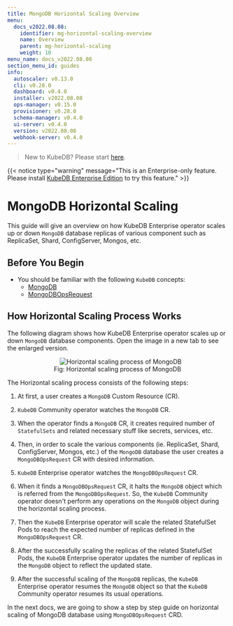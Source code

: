 ```yaml
---
title: MongoDB Horizontal Scaling Overview
menu:
  docs_v2022.08.08:
    identifier: mg-horizontal-scaling-overview
    name: Overview
    parent: mg-horizontal-scaling
    weight: 10
menu_name: docs_v2022.08.08
section_menu_id: guides
info:
  autoscaler: v0.13.0
  cli: v0.28.0
  dashboard: v0.4.0
  installer: v2022.08.08
  ops-manager: v0.15.0
  provisioner: v0.28.0
  schema-manager: v0.4.0
  ui-server: v0.4.0
  version: v2022.08.08
  webhook-server: v0.4.0
---
```


> New to KubeDB? Please start [here](/docs/v2022.08.08/README).

{{< notice type="warning" message="This is an Enterprise-only feature. Please install [KubeDB Enterprise Edition](/docs/v2022.08.08/setup/install/enterprise) to try this feature." >}}

# MongoDB Horizontal Scaling

This guide will give an overview on how KubeDB Enterprise operator scales up or down `MongoDB` database replicas of various component such as ReplicaSet, Shard, ConfigServer, Mongos, etc.

## Before You Begin

- You should be familiar with the following `KubeDB` concepts:
  - [MongoDB](/docs/v2022.08.08/guides/mongodb/concepts/mongodb)
  - [MongoDBOpsRequest](/docs/v2022.08.08/guides/mongodb/concepts/opsrequest)

## How Horizontal Scaling Process Works

The following diagram shows how KubeDB Enterprise operator scales up or down `MongoDB` database components. Open the image in a new tab to see the enlarged version.

<figure align="center">
  <img alt="Horizontal scaling process of MongoDB" src="/docs/v2022.08.08/images/day-2-operation/mongodb/mg-horizontal-scaling.svg">
<figcaption align="center">Fig: Horizontal scaling process of MongoDB</figcaption>
</figure>

The Horizontal scaling process consists of the following steps:

1. At first, a user creates a `MongoDB` Custom Resource (CR).

2. `KubeDB` Community operator watches the `MongoDB` CR.

3. When the operator finds a `MongoDB` CR, it creates required number of `StatefulSets` and related necessary stuff like secrets, services, etc.

4. Then, in order to scale the various components (ie. ReplicaSet, Shard, ConfigServer, Mongos, etc.) of the `MongoDB` database the user creates a `MongoDBOpsRequest` CR with desired information.

5. `KubeDB` Enterprise operator watches the `MongoDBOpsRequest` CR.

6. When it finds a `MongoDBOpsRequest` CR, it halts the `MongoDB` object which is referred from the `MongoDBOpsRequest`. So, the `KubeDB` Community operator doesn't perform any operations on the `MongoDB` object during the horizontal scaling process.  

7. Then the `KubeDB` Enterprise operator will scale the related StatefulSet Pods to reach the expected number of replicas defined in the `MongoDBOpsRequest` CR.

8. After the successfully scaling the replicas of the related StatefulSet Pods, the `KubeDB` Enterprise operator updates the number of replicas in the `MongoDB` object to reflect the updated state.

9. After the successful scaling of the `MongoDB` replicas, the `KubeDB` Enterprise operator resumes the `MongoDB` object so that the `KubeDB` Community operator resumes its usual operations.

In the next docs, we are going to show a step by step guide on horizontal scaling of MongoDB database using `MongoDBOpsRequest` CRD.